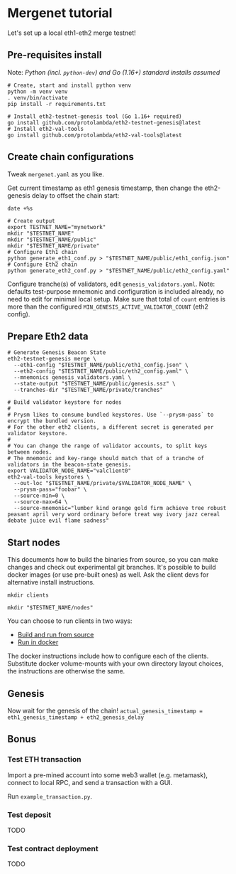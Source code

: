 # Mergenet tutorial

Let's set up a local eth1-eth2 merge testnet!

## Pre-requisites install

Note: *Python (incl. `python-dev`) and Go (1.16+) standard installs assumed*

```shell
# Create, start and install python venv
python -m venv venv 
. venv/bin/activate
pip install -r requirements.txt

# Install eth2-testnet-genesis tool (Go 1.16+ required)
go install github.com/protolambda/eth2-testnet-genesis@latest
# Install eth2-val-tools
go install github.com/protolambda/eth2-val-tools@latest
```

## Create chain configurations

Tweak `mergenet.yaml` as you like.

Get current timestamp as eth1 genesis timestamp, then change the eth2-genesis delay to offset the chain start:
```shell
date +%s
```

```shell
# Create output
export TESTNET_NAME="mynetwork"
mkdir "$TESTNET_NAME"
mkdir "$TESTNET_NAME/public"
mkdir "$TESTNET_NAME/private"
# Configure Eth1 chain
python generate_eth1_conf.py > "$TESTNET_NAME/public/eth1_config.json"
# Configure Eth2 chain
python generate_eth2_conf.py > "$TESTNET_NAME/public/eth2_config.yaml"
```

Configure tranche(s) of validators, edit `genesis_validators.yaml`.
Note: defaults test-purpose mnemonic and configuration is included already, no need to edit for minimal local setup.
Make sure that total of `count` entries is more than the configured `MIN_GENESIS_ACTIVE_VALIDATOR_COUNT` (eth2 config).

## Prepare Eth2 data
```shell
# Generate Genesis Beacon State
eth2-testnet-genesis merge \
  --eth1-config "$TESTNET_NAME/public/eth1_config.json" \
  --eth2-config "$TESTNET_NAME/public/eth2_config.yaml" \
  --mnemonics genesis_validators.yaml \
  --state-output "$TESTNET_NAME/public/genesis.ssz" \
  --tranches-dir "$TESTNET_NAME/private/tranches"

# Build validator keystore for nodes
#
# Prysm likes to consume bundled keystores. Use `--prysm-pass` to encrypt the bundled version.
# For the other eth2 clients, a different secret is generated per validator keystore.
#
# You can change the range of validator accounts, to split keys between nodes.
# The mnemonic and key-range should match that of a tranche of validators in the beacon-state genesis.
export VALIDATOR_NODE_NAME="valclient0"
eth2-val-tools keystores \
  --out-loc "$TESTNET_NAME/private/$VALIDATOR_NODE_NAME" \
  --prysm-pass="foobar" \
  --source-min=0 \
  --source-max=64 \
  --source-mnemonic="lumber kind orange gold firm achieve tree robust peasant april very word ordinary before treat way ivory jazz cereal debate juice evil flame sadness"
```

## Start nodes

This documents how to build the binaries from source, so you can make changes and check out experimental git branches.
It's possible to build docker images (or use pre-built ones) as well. Ask the client devs for alternative install instructions.

```shell
mkdir clients

mkdir "$TESTNET_NAME/nodes"
```

You can choose to run clients in two ways:
- [Build and run from source](./from_source.md)
- [Run in docker](./from_docker.md)

The docker instructions include how to configure each of the clients. 
Substitute docker volume-mounts with your own directory layout choices, the instructions are otherwise the same. 


## Genesis

Now wait for the genesis of the chain!
`actual_genesis_timestamp = eth1_genesis_timestamp + eth2_genesis_delay`

## Bonus

### Test ETH transaction

Import a pre-mined account into some web3 wallet (e.g. metamask), connect to local RPC, and send a transaction with a GUI.

Run `example_transaction.py`.

### Test deposit

TODO

### Test contract deployment

TODO

